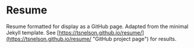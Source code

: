 # Resume
Resume formatted for display as a GitHub page.
Adapted from the minimal Jekyll template.
See [https://tsnelson.github.io/resume/](https://tsnelson.github.io/resume/ "GitHub project page") for results.